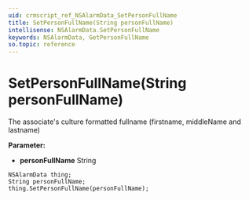 ```yaml
---
uid: crmscript_ref_NSAlarmData_SetPersonFullName
title: SetPersonFullName(String personFullName)
intellisense: NSAlarmData.SetPersonFullName
keywords: NSAlarmData, GetPersonFullName
so.topic: reference
---
```


# SetPersonFullName(String personFullName)

The associate's culture formatted fullname (firstname, middleName and lastname)

**Parameter:** 
* **personFullName** String

```crmscript
NSAlarmData thing;
String personFullName;
thing.SetPersonFullName(personFullName);
```

